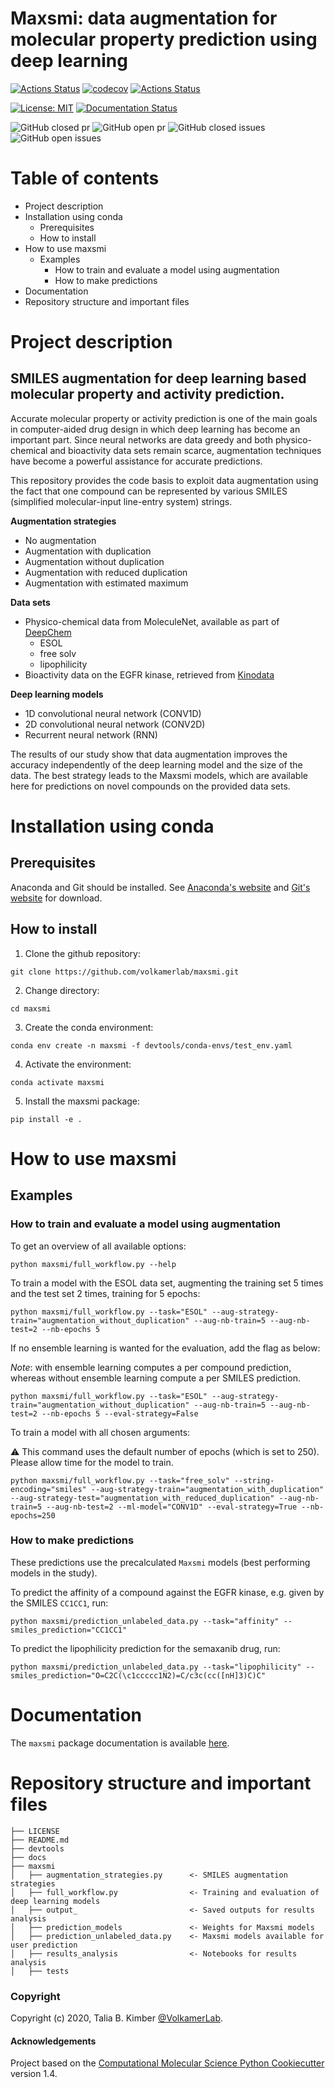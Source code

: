 Maxsmi: data augmentation for molecular property prediction using deep learning
==============================
[//]: # (Badges)

[![Actions Status](https://github.com/volkamerlab/maxsmi/workflows/CI/badge.svg)](https://github.com/volkamerlab/maxsmi/actions) [![codecov](https://codecov.io/gh/volkamerlab/maxsmi/branch/main/graph/badge.svg)](https://codecov.io/gh/volkamerlab/maxsmi/branch/main) [![Actions Status](https://github.com/volkamerlab/maxsmi/workflows/flake8/badge.svg)](https://github.com/volkamerlab/maxsmi/actions)

[![License: MIT](https://img.shields.io/badge/License-MIT-blue.svg)](https://opensource.org/licenses/MIT)
[![Documentation Status](https://readthedocs.org/projects/maxsmi/badge/?version=latest)](https://maxsmi.readthedocs.io/en/latest/?badge=latest)

![GitHub closed pr](https://img.shields.io/github/issues-pr-closed-raw/volkamerlab/maxsmi) ![GitHub open pr](https://img.shields.io/github/issues-pr-raw/volkamerlab/maxsmi) ![GitHub closed issues](https://img.shields.io/github/issues-closed-raw/volkamerlab/maxsmi) ![GitHub open issues](https://img.shields.io/github/issues/volkamerlab/maxsmi)

# Table of contents
- Project description
- Installation using conda
  - Prerequisites
  - How to install
- How to use maxsmi
  - Examples
    - How to train and evaluate a model using augmentation
    - How to make predictions
- Documentation
- Repository structure and important files

# Project description
## SMILES augmentation for deep learning based molecular property and activity prediction.

Accurate molecular property or activity prediction is one of the main goals in computer-aided drug design in which deep learning has become an important part. Since neural networks are data greedy and both physico-chemical and bioactivity data sets remain scarce, augmentation techniques have become a powerful assistance for accurate predictions.

This repository provides the code basis to exploit data augmentation using the fact that one compound can be represented by various SMILES (simplified molecular-input line-entry system) strings.

**Augmentation strategies**
* No augmentation
* Augmentation with duplication
* Augmentation without duplication
* Augmentation with reduced duplication
* Augmentation with estimated maximum

**Data sets**
* Physico-chemical data from MoleculeNet, available as part of [DeepChem](https://deepchem.readthedocs.io/en/latest/index.html)
    * ESOL
    * free solv
    * lipophilicity
* Bioactivity data on the EGFR kinase, retrieved from [Kinodata](https://github.com/openkinome/kinodata)

**Deep learning models**
* 1D convolutional neural network (CONV1D)
* 2D convolutional neural network (CONV2D)
* Recurrent neural network (RNN)

The results of our study show that data augmentation improves the accuracy independently of the deep learning model and the size of the data. The best strategy leads to the Maxsmi models, which are available here for predictions on novel compounds on the provided data sets.

# Installation using conda

## Prerequisites
Anaconda and Git should be installed. See [Anaconda's website](https://www.anaconda.com/products/individual) and [Git's website](https://git-scm.com/downloads) for download.

## How to install

1. Clone the github repository:
```console
git clone https://github.com/volkamerlab/maxsmi.git
```

2. Change directory:
```console
cd maxsmi
```
3. Create the conda environment:

```console
conda env create -n maxsmi -f devtools/conda-envs/test_env.yaml
```

4. Activate the environment:

```console
conda activate maxsmi
```

5. Install the maxsmi package:
```console
pip install -e .
```

# How to use maxsmi
## Examples
### How to train and evaluate a model using augmentation

To get an overview of all available options:

```console
python maxsmi/full_workflow.py --help
```

To train a model with the ESOL data set, augmenting the training set 5 times and the test set 2 times, training for 5 epochs:

```console
python maxsmi/full_workflow.py --task="ESOL" --aug-strategy-train="augmentation_without_duplication" --aug-nb-train=5 --aug-nb-test=2 --nb-epochs 5
```

If no ensemble learning is wanted for the evaluation, add the flag as below:

_Note_: with ensemble learning computes a per compound prediction, whereas without ensemble learning compute a per SMILES prediction.

```console
python maxsmi/full_workflow.py --task="ESOL" --aug-strategy-train="augmentation_without_duplication" --aug-nb-train=5 --aug-nb-test=2 --nb-epochs 5 --eval-strategy=False
```

To train a model with all chosen arguments:

⚠️ This command uses the default number of epochs (which is set to 250). Please allow time for the model to train.

```console
python maxsmi/full_workflow.py --task="free_solv" --string-encoding="smiles" --aug-strategy-train="augmentation_with_duplication" --aug-strategy-test="augmentation_with_reduced_duplication" --aug-nb-train=5 --aug-nb-test=2 --ml-model="CONV1D" --eval-strategy=True --nb-epochs=250
```

### How to make predictions

These predictions use the precalculated `Maxsmi` models (best performing models in the study).

To predict the affinity of a compound against the EGFR kinase, e.g. given by the SMILES `CC1CC1`, run:
```console
python maxsmi/prediction_unlabeled_data.py --task="affinity" --smiles_prediction="CC1CC1"
```

To predict the lipophilicity prediction for the semaxanib drug, run:
```console
python maxsmi/prediction_unlabeled_data.py --task="lipophilicity" --smiles_prediction="O=C2C(\c1ccccc1N2)=C/c3c(cc([nH]3)C)C"
```
# Documentation

The `maxsmi` package documentation is available [here](https://maxsmi.readthedocs.io/en/latest/).


# Repository structure and important files

```
├── LICENSE
├── README.md
├── devtools
├── docs
├── maxsmi
│   ├── augmentation_strategies.py      <- SMILES augmentation strategies
│   ├── full_workflow.py                <- Training and evaluation of deep learning models
│   ├── output_                         <- Saved outputs for results analysis
│   ├── prediction_models               <- Weights for Maxsmi models
│   ├── prediction_unlabeled_data.py    <- Maxsmi models available for user prediction
│   ├── results_analysis                <- Notebooks for results analysis
│   ├── tests
```

### Copyright

Copyright (c) 2020, Talia B. Kimber [@VolkamerLab](https://volkamerlab.org/).


#### Acknowledgements

Project based on the
[Computational Molecular Science Python Cookiecutter](https://github.com/molssi/cookiecutter-cms) version 1.4.
